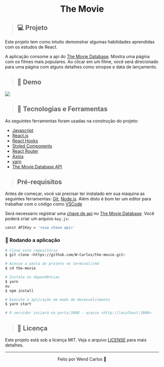 <h1 align="center">The Movie</h1>

>## 💻 Projeto
<p>Este projeto tem como intuito demonstrar algumas habilidades aprendidas com os estudos de React. </p>

<p>A aplicação consome a api do <a href="https://developers.themoviedb.org/3/getting-started/introduction" target="_blank">The Movie Database</a>. Mostra uma página com os filmes mais populares. Ao clicar em um filme, você será direcionado para uma página com alguns detalhes como sinopse e data de lançamento.</p>

>## 📸 Demo
<img src="./src/assets/the-movie.gif">

>## 🚀 Tecnologias e Ferramentas
As seguintes ferramentas foram usadas na construção do projeto:
* <a href="https://developer.mozilla.org/pt-BR/docs/Web/JavaScript" target="_blank">Javascript</a>
* <a href="https://pt-br.reactjs.org/" target="_blank">React.js</a>
* <a href="https://pt-br.reactjs.org/docs/hooks-intro.html" target="_blank">React Hooks</a>
* <a href="https://styled-components.com/" target="_blank">Styled Components</a>
* <a href="https://reactrouter.com/docs/en/v6/getting-started/overview" target="_blank">React Router</a>
* <a href="https://axios-http.com/ptbr/docs/intro" target="_blank">Axios</a>
* <a href="https://yarnpkg.com/getting-started" target="_blank">yarn</a>
* <a href="https://yarnpkg.com/getting-startedhttps://developers.themoviedb.org/3/getting-started/introduction" target="_blank">The Movie Database API</a>

> ## Pré-requisitos

Antes de começar, você vai precisar ter instalado em sua máquina as seguintes ferramentas:
[Git](https://git-scm.com), [Node.js](https://nodejs.org/en/). 
Além disto é bom ter um editor para trabalhar com o código como [VSCode](https://code.visualstudio.com/)

Será necessario registrar uma [chave de api](https://developers.themoviedb.org/3/getting-started/introduction) no [The Movie Database](https://developers.themoviedb.org/3/getting-started/introduction). Você poderá criar um arquivo `key.js`:

```bash
const APIKey = '<sua chave api>'
```

### 🎲 Rodando a aplicação

```bash
# Clone este repositório
$ git clone <https://github.com/W-Carlos/the-movie.git>

# Acesse a pasta do projeto no terminal/cmd
$ cd the-movie

# Instale as dependências
$ yarn
ou 
$ npm install

# Execute a aplicação em modo de desenvolvimento
$ yarn start

# O servidor inciará na porta:3000 - acesse <http://localhost:3000>
```
>## 📄 Licença
Este projeto está sob a licença MIT. Veja o arquivo [LICENSE](https://github.com/W-Carlos/the-movie/blob/master/LICENSE) para mais detalhes.

---
<p align="center">Feito por Wend Carlos 👋</p>



